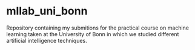 # mllab_uni_bonn
Repository containing my submitions for the practical course on machine learning taken at the University of Bonn in which we studied different artificial intelligence techniques.
